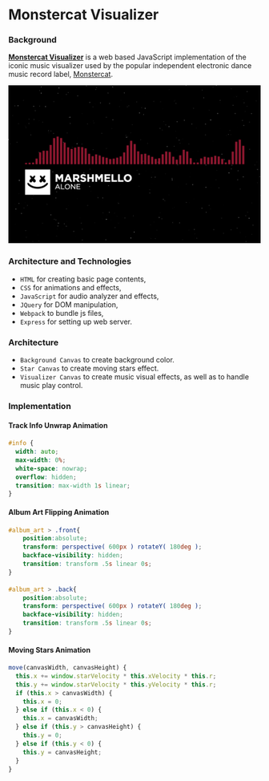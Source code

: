 # Monstercat Visualizer

### Background

**[Monstercat Visualizer][monstercat-visualizer]** is a web based JavaScript implementation of the iconic music visualizer used by the popular independent electronic dance music record label, [Monstercat][monstercat].

[monstercat-visualizer]:monstercat-visual.me/
[monstercat]: https://www.youtube.com/user/MonstercatMedia
![screenshot](/bin/assets/images/screenshot2.png)

### Architecture and Technologies

- `HTML` for creating basic page contents,
- `CSS` for animations and effects,
- `JavaScript` for audio analyzer and effects,
- `JQuery` for DOM manipulation,
- `Webpack` to bundle js files,
- `Express` for setting up web server.

### Architecture

- `Background Canvas` to create background color.
- `Star Canvas` to create moving stars effect.
- `Visualizer Canvas` to create music visual effects, as well as to handle music play control.

### Implementation

#### Track Info Unwrap Animation

``` CSS
#info {
  width: auto;
  max-width: 0%;
  white-space: nowrap;
  overflow: hidden;
  transition: max-width 1s linear;
}
```

#### Album Art Flipping Animation

``` CSS
#album_art > .front{
	position:absolute;
	transform: perspective( 600px ) rotateY( 180deg );
	backface-visibility: hidden;
	transition: transform .5s linear 0s;
}

#album_art > .back{
	position:absolute;
	transform: perspective( 600px ) rotateY( 180deg );
	backface-visibility: hidden;
	transition: transform .5s linear 0s;
}
```

#### Moving Stars Animation

``` Javascript
move(canvasWidth, canvasHeight) {
  this.x += window.starVelocity * this.xVelocity * this.r;
  this.y += window.starVelocity * this.yVelocity * this.r;
  if (this.x > canvasWidth) {
    this.x = 0;
  } else if (this.x < 0) {
    this.x = canvasWidth;
  } else if (this.y > canvasHeight) {
    this.y = 0;
  } else if (this.y < 0) {
    this.y = canvasHeight;
  }
}
```

